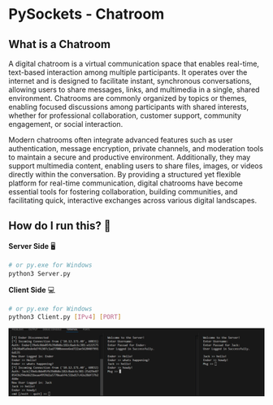# PySockets - Chatroom

## What is a Chatroom
A digital chatroom is a virtual communication space that enables real-time, text-based interaction among multiple participants. It operates over the internet and is designed to facilitate instant, synchronous conversations, allowing users to share messages, links, and multimedia in a single, shared environment. Chatrooms are commonly organized by topics or themes, enabling focused discussions among participants with shared interests, whether for professional collaboration, customer support, community engagement, or social interaction.

Modern chatrooms often integrate advanced features such as user authentication, message encryption, private channels, and moderation tools to maintain a secure and productive environment. Additionally, they may support multimedia content, enabling users to share files, images, or videos directly within the conversation. By providing a structured yet flexible platform for real-time communication, digital chatrooms have become essential tools for fostering collaboration, building communities, and facilitating quick, interactive exchanges across various digital landscapes.

## How do I run this? :wrench:
**Server Side** :desktop_computer:
```bash
# or py.exe for Windows
python3 Server.py
```
**Client Side** :computer:
```bash
# or py.exe for Windows
python3 Client.py [IPv4] [PORT]
```

![preview_runtime](previewRunTime.png)